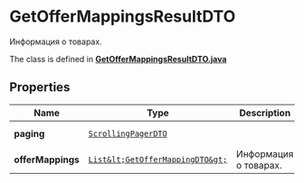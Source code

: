 

# GetOfferMappingsResultDTO

Информация о товарах.

The class is defined in **[GetOfferMappingsResultDTO.java](../../src/main/java/org/openapitools/model/GetOfferMappingsResultDTO.java)**

## Properties

Name | Type | Description | Notes
------------ | ------------- | ------------- | -------------
**paging** | [`ScrollingPagerDTO`](ScrollingPagerDTO.md) |  |  [optional property]
**offerMappings** | [`List&lt;GetOfferMappingDTO&gt;`](GetOfferMappingDTO.md) | Информация о товарах. | 




